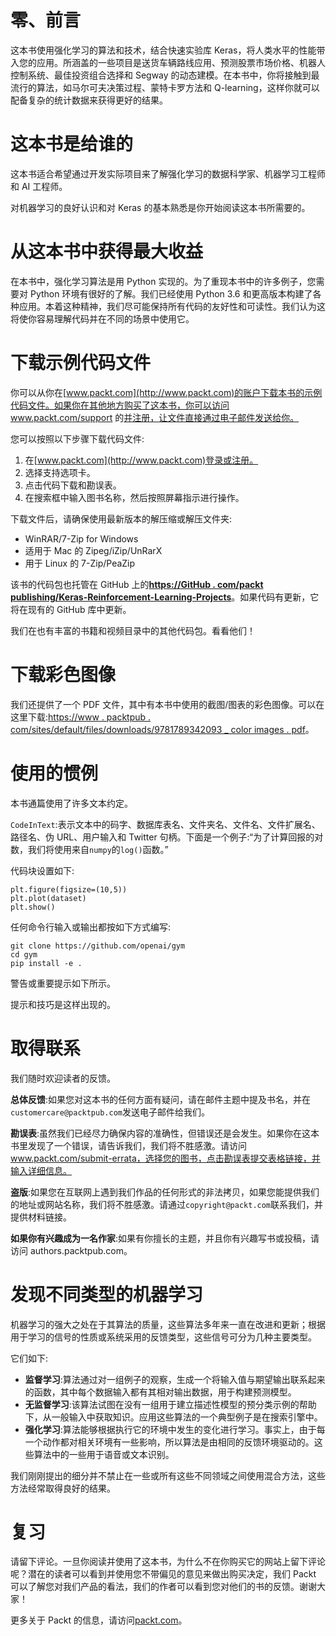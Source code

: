 

# 零、前言

这本书使用强化学习的算法和技术，结合快速实验库 Keras，将人类水平的性能带入您的应用。所涵盖的一些项目是送货车辆路线应用、预测股票市场价格、机器人控制系统、最佳投资组合选择和 Segway 的动态建模。在本书中，你将接触到最流行的算法，如马尔可夫决策过程、蒙特卡罗方法和 Q-learning，这样你就可以配备复杂的统计数据来获得更好的结果。



# 这本书是给谁的

这本书适合希望通过开发实际项目来了解强化学习的数据科学家、机器学习工程师和 AI 工程师。

对机器学习的良好认识和对 Keras 的基本熟悉是你开始阅读这本书所需要的。



# 从这本书中获得最大收益

在本书中，强化学习算法是用 Python 实现的。为了重现本书中的许多例子，您需要对 Python 环境有很好的了解。我们已经使用 Python 3.6 和更高版本构建了各种应用。本着这种精神，我们尽可能保持所有代码的友好性和可读性。我们认为这将使你容易理解代码并在不同的场景中使用它。



# 下载示例代码文件

你可以从你在[www.packt.com](http://www.packt.com)的账户下载本书的示例代码文件。如果你在其他地方购买了这本书，你可以访问 www.packt.com/support 的[并注册，让文件直接通过电子邮件发送给你。](http://www.packt.com/support)

您可以按照以下步骤下载代码文件:

1.  在[www.packt.com](http://www.packt.com)登录或注册。
2.  选择支持选项卡。
3.  点击代码下载和勘误表。
4.  在搜索框中输入图书名称，然后按照屏幕指示进行操作。

下载文件后，请确保使用最新版本的解压缩或解压文件夹:

*   WinRAR/7-Zip for Windows
*   适用于 Mac 的 Zipeg/iZip/UnRarX
*   用于 Linux 的 7-Zip/PeaZip

该书的代码包也托管在 GitHub 上的[**https://GitHub . com/packt publishing/Keras-Reinforcement-Learning-Projects**](https://github.com/PacktPublishing/Keras-Reinforcement-Learning-Projects)。如果代码有更新，它将在现有的 GitHub 库中更新。

我们在也有丰富的书籍和视频目录中的其他代码包。看看他们！



# 下载彩色图像

我们还提供了一个 PDF 文件，其中有本书中使用的截图/图表的彩色图像。可以在这里下载:[https://www . packtpub . com/sites/default/files/downloads/9781789342093 _ color images . pdf](_ColorImages.pdf)。



# 使用的惯例

本书通篇使用了许多文本约定。

`CodeInText`:表示文本中的码字、数据库表名、文件夹名、文件名、文件扩展名、路径名、伪 URL、用户输入和 Twitter 句柄。下面是一个例子:“为了计算回报的对数，我们将使用来自`numpy`的`log()`函数。”

代码块设置如下:

```
plt.figure(figsize=(10,5))
plt.plot(dataset)
plt.show()
```

任何命令行输入或输出都按如下方式编写:

```
git clone https://github.com/openai/gym
cd gym
pip install -e .
```

警告或重要提示如下所示。

提示和技巧是这样出现的。



# 取得联系

我们随时欢迎读者的反馈。

**总体反馈**:如果您对这本书的任何方面有疑问，请在邮件主题中提及书名，并在`customercare@packtpub.com`发送电子邮件给我们。

**勘误表**:虽然我们已经尽力确保内容的准确性，但错误还是会发生。如果你在这本书里发现了一个错误，请告诉我们，我们将不胜感激。请访问 www.packt.com/submit-errata，选择您的图书，点击勘误表提交表格链接，并输入详细信息。

**盗版**:如果您在互联网上遇到我们作品的任何形式的非法拷贝，如果您能提供我们的地址或网站名称，我们将不胜感激。请通过`copyright@packt.com`联系我们，并提供材料链接。

**如果你有兴趣成为一名作家**:如果有你擅长的主题，并且你有兴趣写书或投稿，请访问 authors.packtpub.com。



# 发现不同类型的机器学习

机器学习的强大之处在于其算法的质量，这些算法多年来一直在改进和更新；根据用于学习的信号的性质或系统采用的反馈类型，这些信号可分为几种主要类型。

它们如下:

*   **监督学习**:算法通过对一组例子的观察，生成一个将输入值与期望输出联系起来的函数，其中每个数据输入都有其相对输出数据，用于构建预测模型。
*   **无监督学习**:该算法试图在没有一组用于建立描述性模型的预分类示例的帮助下，从一般输入中获取知识。应用这些算法的一个典型例子是在搜索引擎中。
*   **强化学习**:算法能够根据执行它的环境中发生的变化进行学习。事实上，由于每一个动作都对相关环境有一些影响，所以算法是由相同的反馈环境驱动的。这些算法中的一些用于语音或文本识别。

我们刚刚提出的细分并不禁止在一些或所有这些不同领域之间使用混合方法，这些方法经常取得良好的结果。



# 复习

请留下评论。一旦你阅读并使用了这本书，为什么不在你购买它的网站上留下评论呢？潜在的读者可以看到并使用您不带偏见的意见来做出购买决定，我们 Packt 可以了解您对我们产品的看法，我们的作者可以看到您对他们的书的反馈。谢谢大家！

更多关于 Packt 的信息，请访问[packt.com](http://www.packt.com/)。